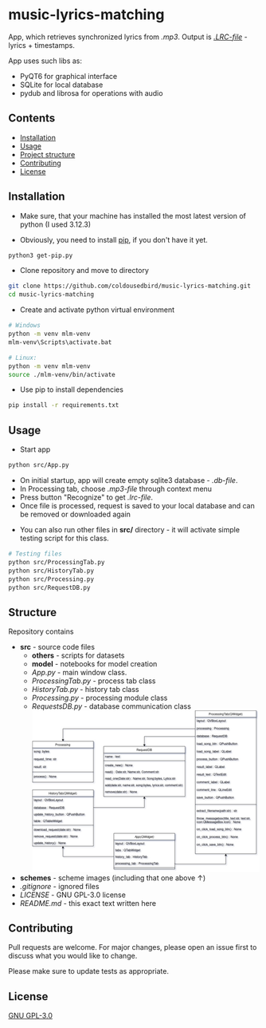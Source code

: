 # music-lyrics-matching

App, which retrieves synchronized lyrics from *.mp3*. Output is [*.LRC-file*](https://en.wikipedia.org/wiki/LRC_(file_format)) - lyrics + timestamps.

App uses such libs as:
- PyQT6 for graphical interface
- SQLite for local database 
- pydub and librosa for operations with audio 

## Contents
- [Installation](#Installation)
- [Usage](#Usage)
- [Project structure](#Structure)
- [Contributing](#Contributing)
- [License](#License)

## Installation

- Make sure, that your machine has installed the most latest version of python (I used 3.12.3)

- Obviously, you need to install [pip](https://pip.pypa.io/en/stable/), if you don't have it yet.
```bash
python3 get-pip.py
```

- Clone repository and move to directory
```bash 
git clone https://github.com/coldousedbird/music-lyrics-matching.git
cd music-lyrics-matching
```

- Create and activate python virtual environment
```bash
# Windows
python -m venv mlm-venv
mlm-venv\Scripts\activate.bat
```
```bash
# Linux:
python -m venv mlm-venv
source ./mlm-venv/bin/activate
```

- Use pip to install dependencies
```bash
pip install -r requirements.txt
```


## Usage

- Start app
```bash
python src/App.py
```

- On initial startup, app will create empty sqlite3 database - *.db-file*. 
- In Processing tab, choose *.mp3-file* through context menu 
- Press button "Recognize" to get *.lrc-file*.
- Once file is processed, request is saved to your local database and can be removed or downloaded again
+ You can also run other files in **src/** directory - it will activate simple testing script for this class. 
```bash
# Testing files
python src/ProcessingTab.py
python src/HistoryTab.py
python src/Processing.py
python src/RequestDB.py
```

## Structure

Repository contains 
- **src** - source code files
  - **others** - scripts for datasets 
  - **model** - notebooks for model creation
  - *App.py* - main window class.
  - *ProcessingTab.py* - process tab class
  - *HistoryTab.py* - history tab class
  - *Processing.py* - processing module class
  - *RequestsDB.py* - database communication class
  ![class diagram](schemes/class_diagram.jpg)
- **schemes** - scheme images (including that one above ↑)
- *.gitignore* - ignored files
- *LICENSE* - GNU GPL-3.0 license
- *README.md* - this exact text written here
 
## Contributing

Pull requests are welcome. For major changes, please open an issue first
to discuss what you would like to change.

Please make sure to update tests as appropriate.

## License
[GNU GPL-3.0](https://choosealicense.com/licenses/gpl-3.0/)